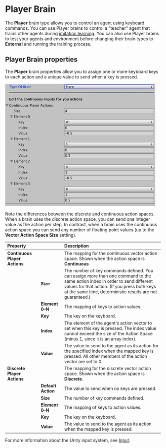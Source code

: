 # Player Brain

The **Player** brain type allows you to control an agent using keyboard commands. You can use Player brains to control a "teacher" agent that trains other agents during [imitation learning](Training-Imitation-Learning.md). You can also use Player brains to test your agents and environment before changing their brain types to **External** and running the training process.

## Player Brain properties

The **Player** brain properties allow you to assign one or more keyboard keys to each action and a unique value to send when a key is pressed.

![Player Brain Inspector](images/player_brain.png)

Note the differences between the discrete and continuous action spaces. When a brain uses the discrete action space, you can send one integer value as the action per step. In contrast, when a brain uses the continuous action space you can send any number of floating point values (up to the **Vector Action Space Size** setting).
 
| **Property** |    | **Description** |
| :--                  |:-- | :--                       |
|**Continuous Player Actions**|| The mapping for the continuous vector action space. Shown when the action space is **Continuous**|. 
|| **Size** | The number of key commands defined. You can assign more than one command to the same action index in order to send different values for that action. (If you press both keys at the same time, deterministic results are not guaranteed.)|
||**Element 0–N**| The mapping of keys to action values. |
|| **Key** | The key on the keyboard. |
|| **Index** | The element of the agent's action vector to set when this key is pressed. The index value cannot exceed the size of the Action Space (minus 1, since it is an array index).|
|| **Value** | The value to send to the agent as its action for the specified index when the mapped key is pressed. All other members of the action vector are set to 0. |
|**Discrete Player Actions**|| The mapping for the discrete vector action space. Shown when the action space is **Discrete**.| 
|| **Default Action** | The value to send when no keys are pressed.|
|| **Size** | The number of key commands defined. |
||**Element 0–N**| The mapping of keys to action values. |
|| **Key** | The key on the keyboard. |
|| **Value** | The value to send to the agent as its action when the mapped key is pressed.|

For more information about the Unity input system, see [Input](https://docs.unity3d.com/ScriptReference/Input.html).

